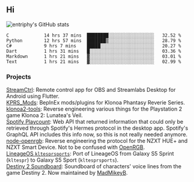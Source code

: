 ## Hi
![entriphy's GitHub stats](https://github-readme-stats.vercel.app/api?username=entriphy&show_icons=true&title_color=2196F3&bg_color=212121&text_color=FAFAFA&hide_border=true)
<!--START_SECTION:waka-->

```text
C             14 hrs 37 mins  ████████░░░░░░░░░░░░░░░░░   32.52 %
Python        12 hrs 57 mins  ███████▒░░░░░░░░░░░░░░░░░   28.79 %
C#            9 hrs 7 mins    █████░░░░░░░░░░░░░░░░░░░░   20.27 %
Dart          1 hrs 31 mins   █░░░░░░░░░░░░░░░░░░░░░░░░   03.36 %
Markdown      1 hrs 21 mins   ▓░░░░░░░░░░░░░░░░░░░░░░░░   03.01 %
Text          1 hrs 21 mins   ▓░░░░░░░░░░░░░░░░░░░░░░░░   02.99 %
```

<!--END_SECTION:waka-->
### Projects
[StreamCtrl](https://play.google.com/store/apps/details?id=dev.t4ils.obs_remote): Remote control app for OBS and Streamlabs Desktop for Android using Flutter.<br>
[KPRS_Mods](https://github.com/entriphy/KPRS_Mods): BepInEx mods/plugins for Klonoa Phantasy Reverie Series.<br>
[klonoa2-tools](https://github.com/entriphy/klonoa2-tools): Reverse engineering various things for the Playstation 2 game Klonoa 2: Lunatea's Veil.<br>
[Spotify Playcount](https://github.com/entriphy/sp-playcount-librespot): Web API that returned information that could only be retrieved through Spotify's Hermes protocol in the desktop app. Spotify's GraphQL API includes this info now, so this is not really needed anymore.<br>
[node-openrgb](https://github.com/entriphy/node-openrgb): Reverse engineering the protocol for the NZXT HUE+ and NZXT Smart Device. Not to be confused with [OpenRGB](https://gitlab.com/CalcProgrammer1/OpenRGB).<br>
[LineageOS `kltesprsports`](https://github.com/entriphy/android_device_samsung_kltesprsports): Port of LineageOS from Galaxy S5 Sprint (`kltespr`) to Galaxy S5 Sport (`kltesprsports`).<br>
[Destiny 2 Soundboard](https://github.com/entriphy/Destiny2-Soundboard): Soundboard of characters' voice lines from the game Destiny 2. Now maintained by [MadMikeyB](https://github.com/MadMikeyB/Destiny2-Soundboard).
